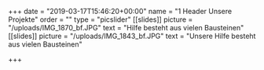 +++
date = "2019-03-17T15:46:20+00:00"
name = "1 Header Unsere Projekte"
order = ""
type = "picslider"
[[slides]]
picture = "/uploads/IMG_1870_bf.JPG"
text = "Hilfe besteht aus vielen Bausteinen"
[[slides]]
picture = "/uploads/IMG_1843_bf.JPG"
text = "Unsere Hilfe besteht aus vielen Bausteinen"

+++
